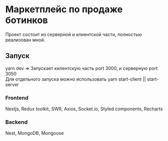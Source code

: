 # Маркетплейс по продаже ботинков
Проект состоит из серверной и клиентской части, полностью реализован мной.

## Запуск

yarn dev => Запускает килентскую часть port 3000, и серверную port 3050   
Для отдельного запуска можно использовать yarn start-client || start-server

### Frontend
Nextjs, Redux toolkit, SWR, Axios, Socket.io, Styled components, Recharts

### Backend
Nest, MongoDB, Mongoose